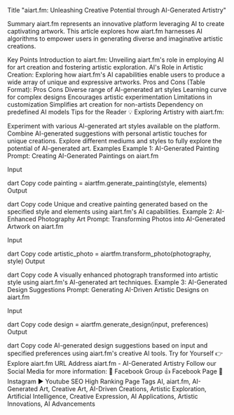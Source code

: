 Title
"aiart.fm: Unleashing Creative Potential through AI-Generated Artistry"

Summary
aiart.fm represents an innovative platform leveraging AI to create captivating artwork. This article explores how aiart.fm harnesses AI algorithms to empower users in generating diverse and imaginative artistic creations.

Key Points
Introduction to aiart.fm: Unveiling aiart.fm's role in employing AI for art creation and fostering artistic exploration.
AI's Role in Artistic Creation: Exploring how aiart.fm's AI capabilities enable users to produce a wide array of unique and expressive artworks.
Pros and Cons (Table Format):
Pros	Cons
Diverse range of AI-generated art styles	Learning curve for complex designs
Encourages artistic experimentation	Limitations in customization
Simplifies art creation for non-artists	Dependency on predefined AI models
Tips for the Reader 💡
Exploring Artistry with aiart.fm:

Experiment with various AI-generated art styles available on the platform.
Combine AI-generated suggestions with personal artistic touches for unique creations.
Explore different mediums and styles to fully explore the potential of AI-generated art.
Examples
Example 1: AI-Generated Painting
Prompt: Creating AI-Generated Paintings on aiart.fm

Input

dart
Copy code
painting = aiartfm.generate_painting(style, elements)
Output

dart
Copy code
Unique and creative painting generated based on the specified style and elements using aiart.fm's AI capabilities.
Example 2: AI-Enhanced Photography Art
Prompt: Transforming Photos into AI-Generated Artwork on aiart.fm

Input

dart
Copy code
artistic_photo = aiartfm.transform_photo(photography, style)
Output

dart
Copy code
A visually enhanced photograph transformed into artistic style using aiart.fm's AI-generated art techniques.
Example 3: AI-Generated Design Suggestions
Prompt: Generating AI-Driven Artistic Designs on aiart.fm

Input

dart
Copy code
design = aiartfm.generate_design(input, preferences)
Output

dart
Copy code
AI-generated design suggestions based on input and specified preferences using aiart.fm's creative AI tools.
Try for Yourself 👉 Explore aiart.fm
URL Address
aiart.fm - AI-Generated Artistry
Follow our Social Media for more information:
📘 Facebook Group
👍 Facebook Page
📸 Instagram
▶️ Youtube
SEO High Ranking Page Tags
AI, aiart.fm, AI-Generated Art, Creative Art, AI-Driven Creations, Artistic Exploration, Artificial Intelligence, Creative Expression, AI Applications, Artistic Innovations, AI Advancements